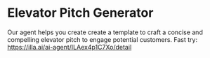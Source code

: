 # Elevator Pitch Generator
Our agent helps you create create a template to craft a concise and compelling elevator pitch to engage potential customers.
Fast try: https://illa.ai/ai-agent/ILAex4p1C7Xo/detail
